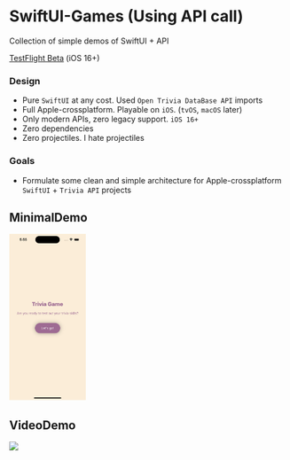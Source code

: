 # SwiftUI-Games (Using API call)
Collection of simple demos of SwiftUI + API

[TestFlight Beta](https://testflight.apple.com/join/52wVoy8Z "TestFlight Beta") (iOS 16+)

### Design
- Pure `SwiftUI` at any cost. Used `Open Trivia DataBase API` imports
- Full Apple-crossplatform. Playable on `iOS`. (`tvOS`, `macOS` later)
- Only modern APIs, zero legacy support. `iOS 16+`
- Zero dependencies
- Zero projectiles. I hate projectiles

### Goals
- Formulate some clean and simple architecture for Apple-crossplatform `SwiftUI` + `Trivia API` projects

## MinimalDemo
<p float="left">
<img src="https://github.com/hi-malik/Personal/blob/main/Simulator%20Screen%20Shot%20-%20iPhone%2014%20Pro%20-%202022-11-07%20at%2017.55.54.png" height="300">
</p>

## VideoDemo
<a href="#"><img width="800" height="auto" src="https://github.com/jsm-28415/Personal/blob/main/ezgif.com-gif-maker%20(4).gif" height="175px"/></a>
